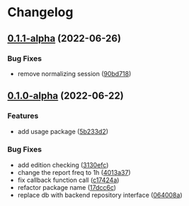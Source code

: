 # Changelog

## [0.1.1-alpha](https://github.com/instill-ai/usage-client/compare/v0.1.0-alpha...v0.1.1-alpha) (2022-06-26)


### Bug Fixes

* remove normalizing session ([90bd718](https://github.com/instill-ai/usage-client/commit/90bd71834fddb9ad4f3b122da5b12b4f69db8382))

## [0.1.0-alpha](https://github.com/instill-ai/usage-client/compare/v0.0.0-alpha...v0.1.0-alpha) (2022-06-22)


### Features

* add usage package ([5b233d2](https://github.com/instill-ai/usage-client/commit/5b233d2747eb7981167e7f18728052f01eae4055))


### Bug Fixes

* add edition checking ([3130efc](https://github.com/instill-ai/usage-client/commit/3130efc502aba0167eee59b9b27fd2c2c649429b))
* change the report freq to 1h ([4013a37](https://github.com/instill-ai/usage-client/commit/4013a3777d9f3d0e8db1929addde907c90adefb8))
* fix callback function call ([c17424a](https://github.com/instill-ai/usage-client/commit/c17424a565e463c882c4a64a390564840bd863ca))
* refactor package name ([17dcc6c](https://github.com/instill-ai/usage-client/commit/17dcc6ca283e27904f70c6fd7230551c6eb0bdde))
* replace db with backend repository interface ([064008a](https://github.com/instill-ai/usage-client/commit/064008af9dc5c1bbda3df5b0c37efad8f192fd60))
